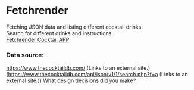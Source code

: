 # Fetchrender

Fetching JSON data and listing different cocktail drinks.<br>
Search for different drinks and instructions.<br>
<a href="https://eliheuman.github.io/fetchrender/">Fetchrender Cocktail APP<a>
### Data source:
https://www.thecocktaildb.com/ (Links to an external site.) (https://www.thecocktaildb.com/api/json/v1/1/search.php?f=a (Links to an external site.))
What design decisions did you make? 

